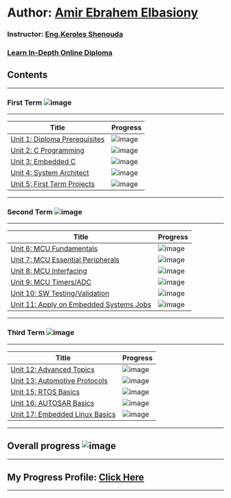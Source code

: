 # Author: [Amir Ebrahem Elbasiony](https://www.linkedin.com/in/amir-elbasiony-57809b204/)

### Instructor: [Eng.Keroles Shenouda](https://www.linkedin.com/in/keroles-khalil-2a86057b/)
### [Learn In-Depth Online Diploma](https://www.learn-in-depth.com/)

## Contents
__________________________________________________________________
### First Term ![image](https://progress-bar.dev/100/?title=FINISHED)
__________________________________________________________________
| Title | Progress |
| ----- | ------|
| [Unit 1: Diploma Prerequisites](https://github.com/AmirBasiony/Mastering_Embedded_Systems.git) | ![image](https://progress-bar.dev/100/?title=No_Assignments&color=bababa) |
| [Unit 2: C Programming](https://github.com/AmirBasiony/Mastering_Embedded_Systems/tree/main/Unit.2_C%20Programming) | ![image](https://progress-bar.dev/100/) |
| [Unit 3: Embedded C](https://github.com/AmirBasiony/Mastering_Embedded_Systems/tree/main/Unit.3_Embedded_C) | ![image](https://progress-bar.dev/100/) |
| [Unit 4: System Architect](https://github.com/AmirBasiony/Mastering_Embedded_Systems/tree/main/Unit_4_System_Architecture) | ![image](https://progress-bar.dev/100/) |
| [Unit 5: First Term Projects](https://github.com/AmirBasiony/Mastering_Embedded_Systems/tree/main/First_Term_Projects) | ![image](https://progress-bar.dev/100/) |
__________________________________________________________________

### Second Term ![image](https://progress-bar.dev/66/?title=IN_PROGRESS&color=ff00ff)
__________________________________________________________________
| Title | Progress |
| ----- | ------|
| [Unit 6: MCU Fundamentals](https://github.com/AmirBasiony/Mastering_Embedded_Systems/tree/main/Unit_6_MCU_Fundamentals) | ![image](https://progress-bar.dev/100/) |
| [Unit 7: MCU Essential Peripherals](https://github.com/AmirBasiony/Mastering_Embedded_Systems/tree/main/Unit_7_MCU_Essential_Peripherals) | ![image](https://progress-bar.dev/100/) |
| [Unit 8: MCU Interfacing](https://github.com/AmirBasiony/Mastering_Embedded_Systems/tree/main/Unit_8_MCU_Interfacing) | ![image](https://progress-bar.dev/100/) |
| [Unit 9: MCU Timers/ADC](https://github.com/AmirBasiony/Mastering_Embedded_Systems/tree/main/Unit_9_MCU_Timers_ADC) | ![image](https://progress-bar.dev/100/) |
| [Unit 10: SW Testing/Validation](https://github.com/AmirBasiony/Mastering_Embedded_Systems.git) | ![image](https://progress-bar.dev/0/) |
| [Unit 11: Apply on Embedded Systems Jobs](https://github.com/AmirBasiony/Mastering_Embedded_Systems.git) | ![image](https://progress-bar.dev/0/?title=Exams&color=bababa) |
__________________________________________________________________

### Third Term ![image](https://progress-bar.dev/0/?title=Start_Soon&color=ff0000)
__________________________________________________________________
| Title | Progress |
| ----- | ------|
| [Unit 12: Advanced Topics](https://github.com/AmirBasiony/Mastering_Embedded_Systems.git) | ![image](https://progress-bar.dev/0/) |
| [Unit 13: Automotive Protocols](https://github.com/AmirBasiony/Mastering_Embedded_Systems.git) | ![image](https://progress-bar.dev/0/) |
| [Unit 15: RTOS Basics](https://github.com/AmirBasiony/Mastering_Embedded_Systems.git) | ![image](https://progress-bar.dev/0/) |
| [Unit 16: AUTOSAR Basics](https://github.com/AmirBasiony/Mastering_Embedded_Systems.git) | ![image](https://progress-bar.dev/0/) |
| [Unit 17: Embedded Linux Basics](https://github.com/AmirBasiony/Mastering_Embedded_Systems.git) | ![image](https://progress-bar.dev/0/) |
__________________________________________________________________

## Overall progress ![image](https://github.com/AmirBasiony/Mastering_Embedded_Systems/blob/main/First%20Term%20Certificate.png)
___

## My Progress Profile: [Click Here](https://www.learn-in-depth-store.com/certificate/amirbasiony14%40gmail.com)

---
